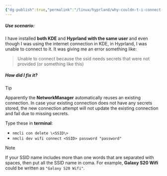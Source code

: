 ```yaml
---
{"dg-publish":true,"permalink":"/linux/hyprland/why-couldn-t-i-connect-to-wifi-when-kde-was-connected/","noteIcon":""}
---
```


##### Use scenario:
I have installed **both KDE** and **Hyprland** **with the same user** and even though I was using the internet connection in KDE, in Hyprland, I was unable to connect to it. It was giving me an error something like:
> Unable to connect because the ssid needs secrets that were not provided (or something like this)

##### How did I fix it?
> [!tip] 
> Apparently the **NetworkManager** automatically reuses an existing connection. In case your existing connection does not have any secrets stored, the new connection attempt will not update the existing connection and fail due to missing secrets. 

Type these in **terminal**:
- `nmcli con delete \<SSID\>`
- `nmcli dev wifi connect <SSID> password "password"`

> [!note]
> If your SSID name includes more than one words that are separated with spaces, then put all the SSID name in coma. For example, **Galaxy S20 Wifi** could be written as `"Galaxy S20 Wifi"`.